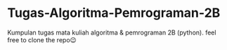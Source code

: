 # Tugas-Algoritma-Pemrograman-2B
Kumpulan tugas mata kuliah algoritma & pemrograman 2B (python). feel free to clone the repo😉
